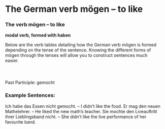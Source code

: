 # The German verb mögen – to like



### The verb mögen – to like

**modal verb, formed with haben**

Below are the verb tables detailing how the German verb mögen is formed depending on the tense of the sentence. Knowing the different forms of mögen through the tenses will allow you to construct sentences much easier.

### 


 

Past Participle: gemocht

### Example Sentences:

Ich habe das Essen nicht gemocht. – I didn’t like the food.
Er mag den neuen Mathelehrer. – He liked the new math’s teacher.
Sie mochte den Liveauftritt ihrer Lieblingsband nicht. – She didn’t like the live performance of her favourite band.
